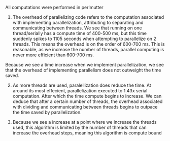 All computations were performed in perlmutter

1. The overhead of parallelizing code refers to the computation associated with implementing parallelization, attributing to separating and communicating between threads. We see that running on one thread/serially has a compute time of 400-500 ms, but this time suddenly spikes to 1105 seconds when attempting to parallelize on 2 threads. This means the overhead is on the order of 600-700 ms. This is reasonable, as we increase the number of threads, parallel computing is never more efficient than 600-700 ms.

Because we see a time increase when we implement parallelization, we see that the overhead of implementing parallelism does not outweight the time saved.

2. As more threads are used, paralellization does reduce the time. At around its most effecient, parallelization executed to 1.43x serial computation. After which the time compute begins to increase. We can deduce that after a certain number of threads, the overhead associated with dividing and communicating between threads begins to outpace the time saved by parallelization.

3. Because we see a increase at a point where we increase the threads used, this algorithm is limited by the number of threads that can increase the overhead steps, meaning this algorithm is compute bound

